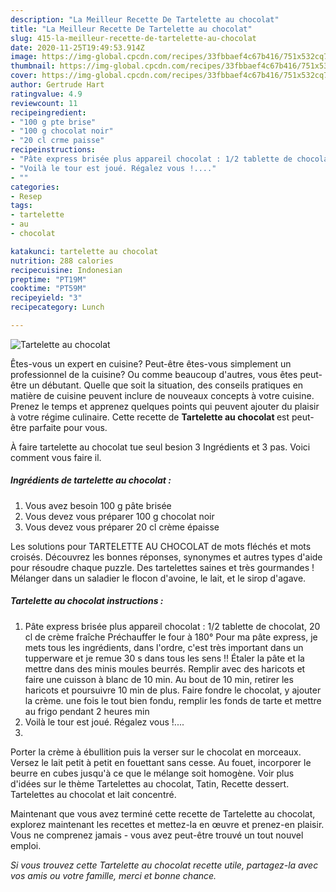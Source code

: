 ```yaml
---
description: "La Meilleur Recette De Tartelette au chocolat"
title: "La Meilleur Recette De Tartelette au chocolat"
slug: 415-la-meilleur-recette-de-tartelette-au-chocolat
date: 2020-11-25T19:49:53.914Z
image: https://img-global.cpcdn.com/recipes/33fbbaef4c67b416/751x532cq70/tartelette-au-chocolat-photo-principale-de-la-recette.jpg
thumbnail: https://img-global.cpcdn.com/recipes/33fbbaef4c67b416/751x532cq70/tartelette-au-chocolat-photo-principale-de-la-recette.jpg
cover: https://img-global.cpcdn.com/recipes/33fbbaef4c67b416/751x532cq70/tartelette-au-chocolat-photo-principale-de-la-recette.jpg
author: Gertrude Hart
ratingvalue: 4.9
reviewcount: 11
recipeingredient:
- "100 g pte brise"
- "100 g chocolat noir"
- "20 cl crme paisse"
recipeinstructions:
- "Pâte express brisée plus appareil chocolat : 1/2 tablette de chocolat, 20 cl de crème fraîche Préchauffer le four à 180° Pour ma pâte express, je mets tous les ingrédients, dans l&#39;ordre, c&#39;est très important dans un tupperware et je remue 30 s dans tous les sens !! Étaler la pâte et la mettre dans des minis moules beurrés. Remplir avec des haricots et faire une cuisson à blanc de 10 min. Au bout de 10 min, retirer les haricots et poursuivre 10 min de plus. Faire fondre le chocolat, y ajouter la crème. une fois le tout bien fondu, remplir les fonds de tarte et mettre au frigo pendant 2 heures min"
- "Voilà le tour est joué. Régalez vous !...."
- ""
categories:
- Resep
tags:
- tartelette
- au
- chocolat

katakunci: tartelette au chocolat 
nutrition: 288 calories
recipecuisine: Indonesian
preptime: "PT19M"
cooktime: "PT59M"
recipeyield: "3"
recipecategory: Lunch

---
```



![Tartelette au chocolat](https://img-global.cpcdn.com/recipes/33fbbaef4c67b416/751x532cq70/tartelette-au-chocolat-photo-principale-de-la-recette.jpg)

Êtes-vous un expert en cuisine? Peut-être êtes-vous simplement un professionnel de la cuisine? Ou comme beaucoup d'autres, vous êtes peut-être un débutant. Quelle que soit la situation, des conseils pratiques en matière de cuisine peuvent inclure de nouveaux concepts à votre cuisine. Prenez le temps et apprenez quelques points qui peuvent ajouter du plaisir à votre régime culinaire. Cette recette de <strong> Tartelette au chocolat </strong> est peut-être parfaite pour vous.

<!--inarticleads1-->

À faire tartelette au chocolat tue seul besion 3 Ingrédients et 3 pas. Voici comment vous faire il.

##### Ingrédients de tartelette au chocolat :

1. Vous avez besoin 100 g pâte brisée
1. Vous devez vous préparer 100 g chocolat noir
1. Vous devez vous préparer 20 cl crème épaisse


Les solutions pour TARTELETTE AU CHOCOLAT de mots fléchés et mots croisés. Découvrez les bonnes réponses, synonymes et autres types d&#39;aide pour résoudre chaque puzzle. Des tartelettes saines et très gourmandes ! Mélanger dans un saladier le flocon d&#39;avoine, le lait, et le sirop d&#39;agave. 

<!--inarticleads2-->

##### Tartelette au chocolat instructions :

1. Pâte express brisée plus appareil chocolat : 1/2 tablette de chocolat, 20 cl de crème fraîche Préchauffer le four à 180° Pour ma pâte express, je mets tous les ingrédients, dans l&#39;ordre, c&#39;est très important dans un tupperware et je remue 30 s dans tous les sens !! Étaler la pâte et la mettre dans des minis moules beurrés. Remplir avec des haricots et faire une cuisson à blanc de 10 min. Au bout de 10 min, retirer les haricots et poursuivre 10 min de plus. Faire fondre le chocolat, y ajouter la crème. une fois le tout bien fondu, remplir les fonds de tarte et mettre au frigo pendant 2 heures min
1. Voilà le tour est joué. Régalez vous !....
1. 


Porter la crème à ébullition puis la verser sur le chocolat en morceaux. Versez le lait petit à petit en fouettant sans cesse. Au fouet, incorporer le beurre en cubes jusqu&#39;à ce que le mélange soit homogène. Voir plus d&#39;idées sur le thème Tartelettes au chocolat, Tatin, Recette dessert. Tartelettes au chocolat et lait concentré. 

<!--inarticleads1-->

<p>
Maintenant que vous avez terminé cette recette de Tartelette au chocolat, explorez maintenant les recettes et mettez-la en œuvre et prenez-en plaisir. Vous ne comprenez jamais - vous avez peut-être trouvé un tout nouvel emploi.
</p>

<p>
<i>Si vous trouvez cette Tartelette au chocolat recette utile, partagez-la avec vos amis ou votre famille, merci et bonne chance.</i>
</p>
